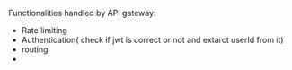 Functionalities handled by API gateway:

- Rate limiting
- Authentication( check if jwt is correct or not and extarct userId from it)
- routing
-
